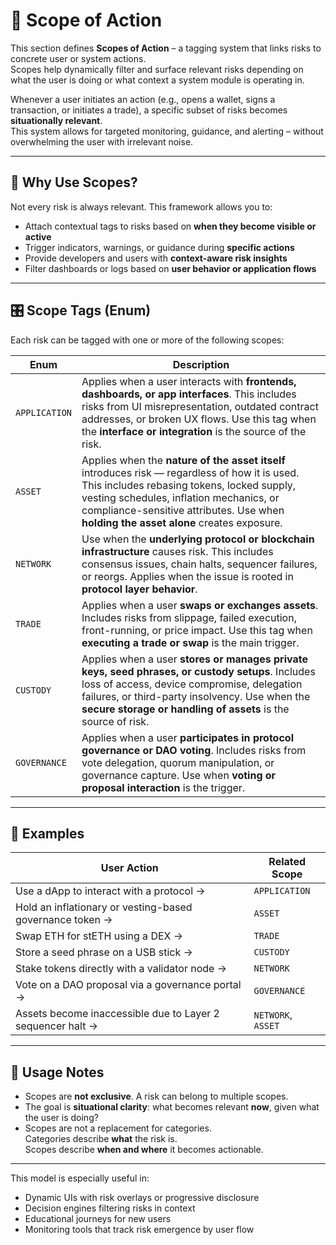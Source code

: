 # 🔁 Scope of Action

This section defines **Scopes of Action** – a tagging system that links risks to concrete user or system actions.  
Scopes help dynamically filter and surface relevant risks depending on what the user is doing or what context a system module is operating in.

Whenever a user initiates an action (e.g., opens a wallet, signs a transaction, or initiates a trade), a specific subset of risks becomes **situationally relevant**.  
This system allows for targeted monitoring, guidance, and alerting – without overwhelming the user with irrelevant noise.

---

## 🧭 Why Use Scopes?

Not every risk is always relevant. This framework allows you to:
- Attach contextual tags to risks based on **when they become visible or active**
- Trigger indicators, warnings, or guidance during **specific actions**
- Provide developers and users with **context-aware risk insights**
- Filter dashboards or logs based on **user behavior or application flows**

---

## 🎛 Scope Tags (Enum)

Each risk can be tagged with one or more of the following scopes:

| Enum         | Description |
|--------------|-------------|
| `APPLICATION` | Applies when a user interacts with **frontends, dashboards, or app interfaces**. This includes risks from UI misrepresentation, outdated contract addresses, or broken UX flows. Use this tag when the **interface or integration** is the source of the risk. |
| `ASSET`       | Applies when the **nature of the asset itself** introduces risk — regardless of how it is used. This includes rebasing tokens, locked supply, vesting schedules, inflation mechanics, or compliance-sensitive attributes. Use when **holding the asset alone** creates exposure. |
| `NETWORK`     | Use when the **underlying protocol or blockchain infrastructure** causes risk. This includes consensus issues, chain halts, sequencer failures, or reorgs. Applies when the issue is rooted in **protocol layer behavior**. |
| `TRADE`       | Applies when a user **swaps or exchanges assets**. Includes risks from slippage, failed execution, front-running, or price impact. Use this tag when **executing a trade or swap** is the main trigger. |
| `CUSTODY`     | Applies when a user **stores or manages private keys, seed phrases, or custody setups**. Includes loss of access, device compromise, delegation failures, or third-party insolvency. Use when the **secure storage or handling of assets** is the source of risk. |
| `GOVERNANCE`  | Applies when a user **participates in protocol governance or DAO voting**. Includes risks from vote delegation, quorum manipulation, or governance capture. Use when **voting or proposal interaction** is the trigger. |

---

## 🧪 Examples

| User Action | Related Scope |
|-------------|--------------------|
| Use a dApp to interact with a protocol → | `APPLICATION` |
| Hold an inflationary or vesting-based governance token → | `ASSET` |
| Swap ETH for stETH using a DEX → | `TRADE` |
| Store a seed phrase on a USB stick → | `CUSTODY` |
| Stake tokens directly with a validator node → | `NETWORK` |
| Vote on a DAO proposal via a governance portal → | `GOVERNANCE` |
| Assets become inaccessible due to Layer 2 sequencer halt → | `NETWORK`, `ASSET` |

---

## 🧰 Usage Notes

- Scopes are **not exclusive**. A risk can belong to multiple scopes.
- The goal is **situational clarity**: what becomes relevant **now**, given what the user is doing?
- Scopes are not a replacement for categories.  
  Categories describe **what** the risk is.  
  Scopes describe **when and where** it becomes actionable.

---

This model is especially useful in:
- Dynamic UIs with risk overlays or progressive disclosure  
- Decision engines filtering risks in context  
- Educational journeys for new users  
- Monitoring tools that track risk emergence by user flow
